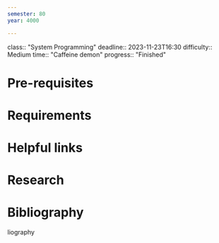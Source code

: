 ```yaml
---
semester: 80
year: 4000

---
```

class:: "System Programming"
deadline:: 2023-11-23T16:30
difficulty:: Medium
time:: "Caffeine demon"
progress:: "Finished"

# Pre-requisites

# Requirements

# Helpful links

# Research

# Bibliography
liography
